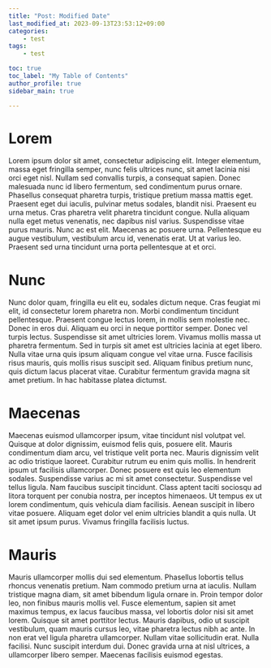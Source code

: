 ```yaml
---
title: "Post: Modified Date"
last_modified_at: 2023-09-13T23:53:12+09:00
categories:
    - test
tags:
    - test

toc: true
toc_label: "My Table of Contents"
author_profile: true
sidebar_main: true

---
```

# Lorem
Lorem ipsum dolor sit amet, consectetur adipiscing elit. Integer elementum, massa eget fringilla semper, nunc felis ultrices nunc, sit amet lacinia nisi orci eget nisl. Nullam sed convallis turpis, a consequat sapien. Donec malesuada nunc id libero fermentum, sed condimentum purus ornare. Phasellus consequat pharetra turpis, tristique pretium massa mattis eget. Praesent eget dui iaculis, pulvinar metus sodales, blandit nisi. Praesent eu urna metus. Cras pharetra velit pharetra tincidunt congue. Nulla aliquam nulla eget metus venenatis, nec dapibus nisl varius. Suspendisse vitae purus mauris. Nunc ac est elit. Maecenas ac posuere urna. Pellentesque eu augue vestibulum, vestibulum arcu id, venenatis erat. Ut at varius leo. Praesent sed urna tincidunt urna porta pellentesque at et orci.

# Nunc
Nunc dolor quam, fringilla eu elit eu, sodales dictum neque. Cras feugiat mi elit, id consectetur lorem pharetra non. Morbi condimentum tincidunt pellentesque. Praesent congue lectus lorem, in mollis sem molestie nec. Donec in eros dui. Aliquam eu orci in neque porttitor semper. Donec vel turpis lectus. Suspendisse sit amet ultricies lorem. Vivamus mollis massa ut pharetra fermentum. Sed in turpis sit amet est ultricies lacinia at eget libero. Nulla vitae urna quis ipsum aliquam congue vel vitae urna. Fusce facilisis risus mauris, quis mollis risus suscipit sed. Aliquam finibus pretium nunc, quis dictum lacus placerat vitae. Curabitur fermentum gravida magna sit amet pretium. In hac habitasse platea dictumst.

# Maecenas
Maecenas euismod ullamcorper ipsum, vitae tincidunt nisl volutpat vel. Quisque at dolor dignissim, euismod felis quis, posuere elit. Mauris condimentum diam arcu, vel tristique velit porta nec. Mauris dignissim velit ac odio tristique laoreet. Curabitur rutrum eu enim quis mollis. In hendrerit ipsum ut facilisis ullamcorper. Donec posuere est quis leo elementum sodales. Suspendisse varius ac mi sit amet consectetur. Suspendisse vel tellus ligula. Nam faucibus suscipit tincidunt. Class aptent taciti sociosqu ad litora torquent per conubia nostra, per inceptos himenaeos. Ut tempus ex ut lorem condimentum, quis vehicula diam facilisis. Aenean suscipit in libero vitae posuere. Aliquam eget dolor vel enim ultricies blandit a quis nulla. Ut sit amet ipsum purus. Vivamus fringilla facilisis luctus.

# Mauris
Mauris ullamcorper mollis dui sed elementum. Phasellus lobortis tellus rhoncus venenatis pretium. Nam commodo pretium urna at iaculis. Nullam tristique magna diam, sit amet bibendum ligula ornare in. Proin tempor dolor leo, non finibus mauris mollis vel. Fusce elementum, sapien sit amet maximus tempus, ex lacus faucibus massa, vel lobortis dolor nisi sit amet lorem. Quisque sit amet porttitor lectus. Mauris dapibus, odio ut suscipit vestibulum, quam mauris cursus leo, vitae pharetra lectus nibh ac ante. In non erat vel ligula pharetra ullamcorper. Nullam vitae sollicitudin erat. Nulla facilisi. Nunc suscipit interdum dui. Donec gravida urna at nisl ultrices, a ullamcorper libero semper. Maecenas facilisis euismod egestas.